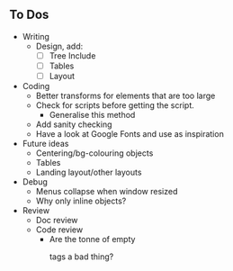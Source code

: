 ## To Dos

- Writing
    - Design, add:
        - [ ] Tree Include
        - [ ] Tables
        - [ ] Layout
- Coding
    - Better transforms for elements that are too large
    - Check for scripts before getting the script.
        - Generalise this method
    - Add sanity checking
    - Have a look at Google Fonts and use as inspiration
- Future ideas
    - Centering/bg-colouring objects
    - Tables
    - Landing layout/other layouts
- Debug
    - Menus collapse when window resized
    - Why only inline objects?
- Review
    - Doc review
    - Code review
        - Are the tonne of empty <p> tags a bad thing?